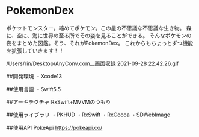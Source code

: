 #  PokemonDex

ポケットモンスター。縮めてポケモン。この星の不思議な不思議な生き物。
森に、空に、海に世界の至る所でその姿を見ることができる。
そんなポケモンの姿をまとめた図鑑。そう、それがPokemonDex。
これからもちょっとずつ機能を拡張していきます！！

/Users/rin/Desktop/AnyConv.com__画面収録 2021-09-28 22.42.26.gif

##開発環境
・Xcode13

##使用言語
・Swift5.5

##アーキテクチャ
RxSwift+MVVMのつもり

##使用ライブラリ
・PKHUD
・RxSwift
・RxCocoa
・SDWebImage

##使用API
PokeApi
https://pokeapi.co/
